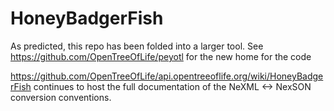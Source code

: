 # HoneyBadgerFish

As predicted, this repo has been folded into a larger tool.
See https://github.com/OpenTreeOfLife/peyotl for the new home for 
the code

https://github.com/OpenTreeOfLife/api.opentreeoflife.org/wiki/HoneyBadgerFish 
continues to host the full documentation of the NeXML <-> NexSON conversion conventions.
